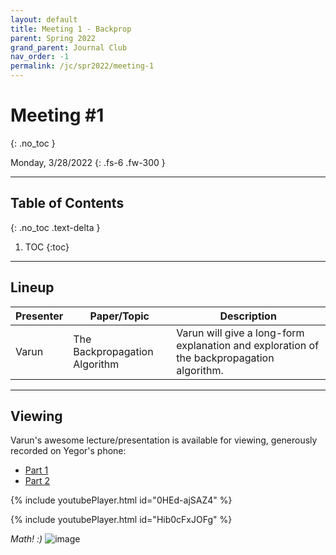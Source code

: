 ```yaml
---
layout: default
title: Meeting 1 - Backprop
parent: Spring 2022
grand_parent: Journal Club
nav_order: -1
permalink: /jc/spr2022/meeting-1
---
```


# Meeting #1
{: .no_toc }

Monday, 3/28/2022
{: .fs-6 .fw-300 }

---

## Table of Contents
{: .no_toc .text-delta }

1. TOC
{:toc}

---


## Lineup

| Presenter | Paper/Topic | Description |
| --- | --- | --- |
| Varun | The Backpropagation Algorithm | Varun will give a long-form explanation and exploration of the backpropagation algorithm. |

---

## Viewing
Varun's awesome lecture/presentation is available for viewing, generously recorded on Yegor's phone:
- [Part 1](https://drive.google.com/file/d/1ZP74BWm3JYMUvcPp1i9yMrYTSKf_zdjk/view?usp=sharing)
- [Part 2](https://drive.google.com/file/d/1QaVkqC5tWH4sROZkv26zLU1Jo7hFXzV_/view?usp=sharing)

{% include youtubePlayer.html id="0HEd-ajSAZ4" %}

{% include youtubePlayer.html id="Hib0cFxJOFg" %}

*Math! :)*
![image](https://user-images.githubusercontent.com/73039742/161366675-2acbed8b-9a56-452c-a8a4-af4140120cea.png)

